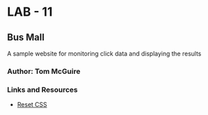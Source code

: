# LAB - 11

## Bus Mall

A sample website for monitoring click data and displaying the results

### Author: Tom McGuire

### Links and Resources

* [Reset CSS](https://meyerweb.com/eric/tools/css/reset/ "CSS Reset")